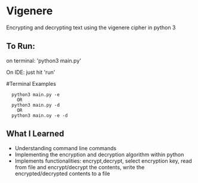 # Vigenere
Encrypting and decrypting text using the vigenere cipher in python 3

## To Run:
on terminal: 'python3 main.py'

On IDE: just hit 'run' 

#Terminal Examples
```
  python3 main.py -e
    OR
  python3 main.py -d
    OR
  python3 main.oy -e -d 
```

## What I Learned
* Understanding command line commands
* Implementing the encryption and decryption algorithm within python 
* Implements functionalities: encrypt,decrypt, select encryption key, read from file and encrypt/decrypt the contents, write the encrypted/decrypted contents to a file

